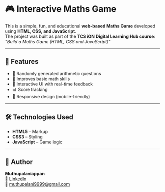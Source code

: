 # 🎮 Interactive Maths Game

This is a simple, fun, and educational **web-based Maths Game** developed using **HTML, CSS, and JavaScript**.  
The project was built as part of the **TCS iON Digital Learning Hub course**:  
*“Build a Maths Game (HTML, CSS and JavaScript)”*

---

## 🚀 Features

- 🔢 Randomly generated arithmetic questions  
- 🧠 Improves basic math skills  
- 🎯 Interactive UI with real-time feedback  
- 📊 Score tracking  
- 📱 Responsive design (mobile-friendly)

---

## 🛠️ Technologies Used

- **HTML5** – Markup  
- **CSS3** – Styling  
- **JavaScript** – Game logic

---

## 👤 Author

**Muthupalaniappan**  
📎 [LinkedIn](https://www.linkedin.com/in/your-link)  
📧 muthupalani9999@gmail.com



